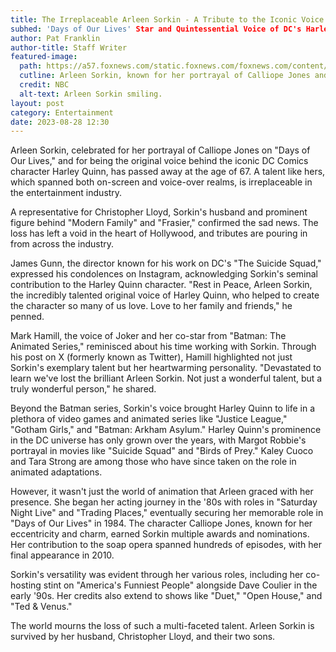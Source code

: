 ```yaml
---
title: The Irreplaceable Arleen Sorkin - A Tribute to the Iconic Voice Behind Harley Quinn
subhed: 'Days of Our Lives' Star and Quintessential Voice of DC's Harley Quinn Passes Away at 67
author: Pat Franklin
author-title: Staff Writer
featured-image: 
  path: https://a57.foxnews.com/static.foxnews.com/foxnews.com/content/uploads/2023/08/640/320/arleen-sorkin-dead.jpg?ve=1&tl=1
  cutline: Arleen Sorkin, known for her portrayal of Calliope Jones and as the original voice of Harley Quinn.
  credit: NBC
  alt-text: Arleen Sorkin smiling.
layout: post
category: Entertainment
date: 2023-08-28 12:30
---
```


Arleen Sorkin, celebrated for her portrayal of Calliope Jones on "Days of Our Lives," and for being the original voice behind the iconic DC Comics character Harley Quinn, has passed away at the age of 67. A talent like hers, which spanned both on-screen and voice-over realms, is irreplaceable in the entertainment industry.

A representative for Christopher Lloyd, Sorkin's husband and prominent figure behind "Modern Family" and "Frasier," confirmed the sad news. The loss has left a void in the heart of Hollywood, and tributes are pouring in from across the industry.

James Gunn, the director known for his work on DC's "The Suicide Squad," expressed his condolences on Instagram, acknowledging Sorkin's seminal contribution to the Harley Quinn character. "Rest in Peace, Arleen Sorkin, the incredibly talented original voice of Harley Quinn, who helped to create the character so many of us love. Love to her family and friends," he penned.

Mark Hamill, the voice of Joker and her co-star from "Batman: The Animated Series," reminisced about his time working with Sorkin. Through his post on X (formerly known as Twitter), Hamill highlighted not just Sorkin's exemplary talent but her heartwarming personality. "Devastated to learn we've lost the brilliant Arleen Sorkin. Not just a wonderful talent, but a truly wonderful person," he shared.

Beyond the Batman series, Sorkin's voice brought Harley Quinn to life in a plethora of video games and animated series like "Justice League," "Gotham Girls," and "Batman: Arkham Asylum." Harley Quinn's prominence in the DC universe has only grown over the years, with Margot Robbie's portrayal in movies like "Suicide Squad" and "Birds of Prey." Kaley Cuoco and Tara Strong are among those who have since taken on the role in animated adaptations.

However, it wasn't just the world of animation that Arleen graced with her presence. She began her acting journey in the '80s with roles in "Saturday Night Live" and "Trading Places," eventually securing her memorable role in "Days of Our Lives" in 1984. The character Calliope Jones, known for her eccentricity and charm, earned Sorkin multiple awards and nominations. Her contribution to the soap opera spanned hundreds of episodes, with her final appearance in 2010.

Sorkin's versatility was evident through her various roles, including her co-hosting stint on "America's Funniest People" alongside Dave Coulier in the early '90s. Her credits also extend to shows like "Duet," "Open House," and "Ted & Venus."

The world mourns the loss of such a multi-faceted talent. Arleen Sorkin is survived by her husband, Christopher Lloyd, and their two sons.